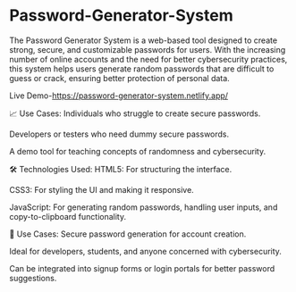 # Password-Generator-System

The Password Generator System is a web-based tool designed to create strong, secure, and customizable passwords for users. With the increasing number of online accounts and the need for better cybersecurity practices, this system helps users generate random passwords that are difficult to guess or crack, ensuring better protection of personal data.

Live Demo-https://password-generator-system.netlify.app/

📈 Use Cases:
Individuals who struggle to create secure passwords.

Developers or testers who need dummy secure passwords.

A demo tool for teaching concepts of randomness and cybersecurity.

🛠️ Technologies Used:
HTML5: For structuring the interface.

CSS3: For styling the UI and making it responsive.

JavaScript: For generating random passwords, handling user inputs, and copy-to-clipboard functionality.

🔐 Use Cases:
Secure password generation for account creation.

Ideal for developers, students, and anyone concerned with cybersecurity.

Can be integrated into signup forms or login portals for better password suggestions.
